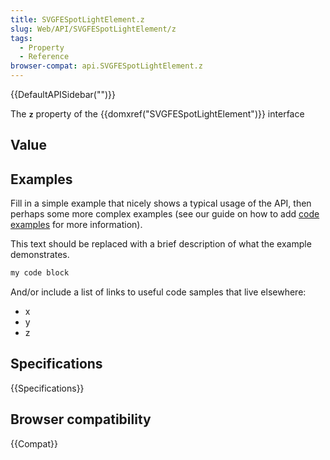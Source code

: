 ```yaml
---
title: SVGFESpotLightElement.z
slug: Web/API/SVGFESpotLightElement/z
tags:
  - Property
  - Reference
browser-compat: api.SVGFESpotLightElement.z
---
```

{{DefaultAPISidebar("")}}

The **`z`** property of the {{domxref("SVGFESpotLightElement")}} interface 

## Value



## Examples

Fill in a simple example that nicely shows a typical usage of the API, then perhaps some more complex examples (see our guide on how to add [code examples](/en-US/docs/MDN/Contribute/Structures/Code_examples) for more information).

This text should be replaced with a brief description of what the example demonstrates.

```js
my code block
```

And/or include a list of links to useful code samples that live elsewhere:

*   x
*   y
*   z

## Specifications

{{Specifications}}

## Browser compatibility

{{Compat}}


